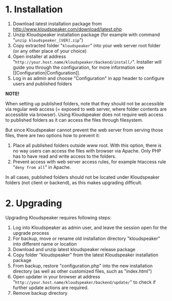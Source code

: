 # 1. Installation

1. Download latest installation package from http://www.kloudspeaker.com/download/latest.php
2. Unzip Kloudspeaker installation package (for example with command "`unzip kloudspeaker_[VER].zip`")
3. Copy extracted folder "`kloudspeaker`" into your web server root folder (or any other place of your choice)
4. Open installer at address "`http://your.host.name/kloudspeaker/backend/install/`". Installer will guide you through the configuration, for more information see [[Configuration|Configuration]].
5. Log in as admin and choose "Configuration" in app header to configure users and published folders

**NOTE!**

When setting up published folders, note that they should not be accessible via regular web access (= exposed to web server, where folder contents are accessible via browser). Using Kloudspeaker does not require web access to published folders as it can access the files through filesystem.

But since Kloudspeaker cannot prevent the web server from serving those files, there are two options how to prevent it:

1. Place all published folders outside www root. With this option, there is no way users can access the files with browser via Apache. Only PHP has to have read and write access to the folders.
2. Prevent access with web server access rules, for example htaccess rule "`deny from all`" in Apache.

In all cases, published folders should not be located under Kloudspeaker folders (not client or backend), as this makes upgrading difficult.

# 2. Upgrading

Upgrading Kloudspeaker requires following steps:

1. Log into Kloudspeaker as admin user, and leave the session open for the upgrade process
2. For backup, move or rename old installation directory "kloudspeaker" into different name or location
3. Download and unzip latest kloudspeaker release package
4. Copy folder "kloudspeaker" from the latest Kloudspeaker installation package
5. From backup, restore "configuration.php" into the new installation directory (as well as other customized files, such as "index.html")
6. Open updater in your browser at address "`http://your.host.name/kloudspeaker/backend/update/`" to check if further update actions are required.
7. Remove backup directory